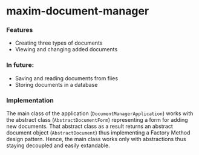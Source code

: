 # maxim-document-manager

### Features
- Creating three types of documents
- Viewing and changing added documents
### In future:
- Saving and reading documents from fiies
- Storing documents in a database

### Implementation
The main class of the application (`DocumentManagerApplication`) works with the abstract class (`AbstractDocumentForm`) representing a form for adding new documents.
That abstract class as a result returns an abstract document object (`AbstractDocument`) thus implementing a Factory Method design pattern. Hence, the main class 
works only with abstractions thus staying decoupled and easily extandable.
